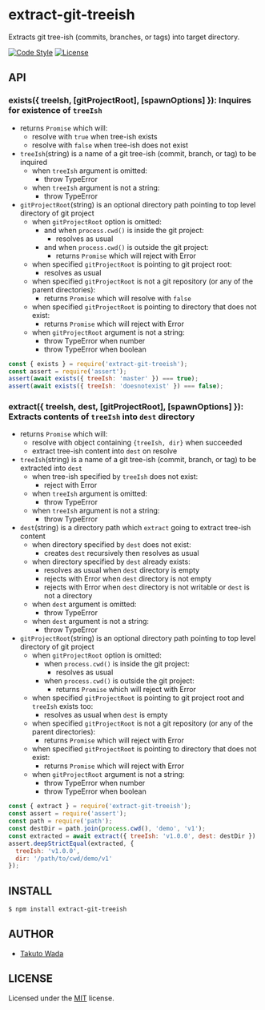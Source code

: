 extract-git-treeish
================================

Extracts git tree-ish (commits, branches, or tags) into target directory.

[![Code Style][style-image]][style-url]
[![License][license-image]][license-url]


API
---------------------------------------

### exists({ treeIsh, [gitProjectRoot], [spawnOptions] }): Inquires for existence of `treeIsh`
  - returns `Promise` which will:
    - resolve with `true` when tree-ish exists
    - resolve with `false` when tree-ish does not exist
  - `treeIsh`(string) is a name of a git tree-ish (commit, branch, or tag) to be inquired
    - when `treeIsh` argument is omitted:
      - throw TypeError
    - when `treeIsh` argument is not a string:
      - throw TypeError
  - `gitProjectRoot`(string) is an optional directory path pointing to top level directory of git project
    - when `gitProjectRoot` option is omitted:
      - and when `process.cwd()` is inside the git project:
        - resolves as usual
      - and when `process.cwd()` is outside the git project:
        - returns `Promise` which will reject with Error
    - when specified `gitProjectRoot` is pointing to git project root:
      - resolves as usual
    - when specified `gitProjectRoot` is not a git repository (or any of the parent directories):
      - returns `Promise` which will resolve with `false`
    - when specified `gitProjectRoot` is pointing to directory that does not exist:
      - returns `Promise` which will reject with Error
    - when `gitProjectRoot` argument is not a string:
      - throw TypeError when number
      - throw TypeError when boolean

```js
const { exists } = require('extract-git-treeish');
const assert = require('assert');
assert(await exists({ treeIsh: 'master' }) === true);
assert(await exists({ treeIsh: 'doesnotexist' }) === false);
```

### extract({ treeIsh, dest, [gitProjectRoot], [spawnOptions] }): Extracts contents of `treeIsh` into `dest` directory
  - returns `Promise` which will:
    - resolve with object containing `{treeIsh, dir}` when succeeded
    - extract tree-ish content into `dest` on resolve
  - `treeIsh`(string) is a name of a git tree-ish (commit, branch, or tag) to be extracted into `dest`
    - when tree-ish specified by `treeIsh` does not exist:
      - reject with Error
    - when `treeIsh` argument is omitted:
      - throw TypeError
    - when `treeIsh` argument is not a string:
      - throw TypeError
  - `dest`(string) is a directory path which `extract` going to extract tree-ish content
    - when directory specified by `dest` does not exist:
      - creates `dest` recursively then resolves as usual
    - when directory specified by `dest` already exists:
      - resolves as usual when `dest` directory is empty
      - rejects with Error when `dest` directory is not empty
      - rejects with Error when `dest` directory is not writable or `dest` is not a directory
    - when `dest` argument is omitted:
      - throw TypeError
    - when `dest` argument is not a string:
      - throw TypeError
  - `gitProjectRoot`(string) is an optional directory path pointing to top level directory of git project
    - when `gitProjectRoot` option is omitted:
      - when `process.cwd()` is inside the git project:
        - resolves as usual
      - when `process.cwd()` is outside the git project:
        - returns `Promise` which will reject with Error
    - when specified `gitProjectRoot` is pointing to git project root and `treeIsh` exists too:
      - resolves as usual when `dest` is empty
    - when specified `gitProjectRoot` is not a git repository (or any of the parent directories):
      - returns `Promise` which will reject with Error
    - when specified `gitProjectRoot` is pointing to directory that does not exist:
      - returns `Promise` which will reject with Error
    - when `gitProjectRoot` argument is not a string:
      - throw TypeError when number
      - throw TypeError when boolean

```js
const { extract } = require('extract-git-treeish');
const assert = require('assert');
const path = require('path');
const destDir = path.join(process.cwd(), 'demo', 'v1');
const extracted = await extract({ treeIsh: 'v1.0.0', dest: destDir })
assert.deepStrictEqual(extracted, {
  treeIsh: 'v1.0.0',
  dir: '/path/to/cwd/demo/v1'
});
```


INSTALL
---------------------------------------

```sh
$ npm install extract-git-treeish
```


AUTHOR
---------------------------------------
* [Takuto Wada](https://github.com/twada)


LICENSE
---------------------------------------
Licensed under the [MIT](https://twada.mit-license.org) license.

[style-url]: https://github.com/standard/semistandard
[style-image]: https://img.shields.io/badge/code%20style-semistandard-brightgreen.svg

[license-url]: https://twada.mit-license.org
[license-image]: https://img.shields.io/badge/license-MIT-brightgreen.svg

